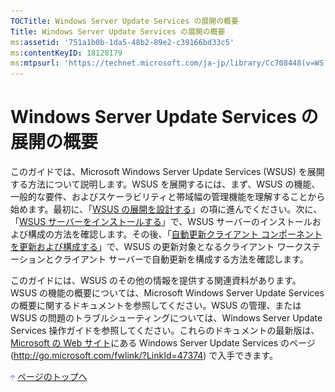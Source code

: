 ```yaml
---
TOCTitle: Windows Server Update Services の展開の概要
Title: Windows Server Update Services の展開の概要
ms:assetid: '751a1b0b-1da5-48b2-89e2-c39166bd33c5'
ms:contentKeyID: 18128179
ms:mtpsurl: 'https://technet.microsoft.com/ja-jp/library/Cc708448(v=WS.10)'
---
```


Windows Server Update Services の展開の概要
===========================================

このガイドでは、Microsoft Windows Server Update Services (WSUS) を展開する方法について説明します。WSUS を展開するには、まず、WSUS の機能、一般的な要件、およびスケーラビリティと帯域幅の管理機能を理解することから始めます。最初に、「[WSUS の展開を設計する](http://www.microsoft.com/japan/technet/prodtechnol/windowsserver2003/library/wsus/wsusdeploymentguidetc/2877be79-b5d6-483c-8eb6-045afe96c7d2.mspx)」の項に進んでください。次に、「[WSUS サーバーをインストールする](http://www.microsoft.com/japan/technet/prodtechnol/windowsserver2003/library/wsus/wsusdeploymentguidetc/9d55bda5-9eb9-46d2-a204-62034936eb13.mspx)」で、WSUS サーバーのインストールおよび構成の方法を確認します。その後、「[自動更新クライアント コンポーネントを更新および構成する](http://www.microsoft.com/japan/technet/prodtechnol/windowsserver2003/library/wsus/wsusdeploymentguidetc/08ede2e2-efa8-4e49-80b9-0fe20bcda2a7.mspx)」で、WSUS の更新対象となるクライアント ワークステーションとクライアント サーバーで自動更新を構成する方法を確認します。

このガイドには、WSUS のその他の情報を提供する関連資料があります。WSUS の機能の概要については、Microsoft Windows Server Update Services の概要に関するドキュメントを参照してください。WSUS の管理、または WSUS の問題のトラブルシューティングについては、Windows Server Update Services 操作ガイドを参照してください。これらのドキュメントの最新版は、[Microsoft の Web サイト](http://go.microsoft.com/fwlink/?linkid=47374)にある Windows Server Update Services のページ (http://go.microsoft.com/fwlink/?LinkId=47374) で入手できます。

![](images/Cc708448.arrow_px_up(ja-jp,WS.10).gif) [ページのトップへ](#ctl00_rs1_eb1_panel1)
